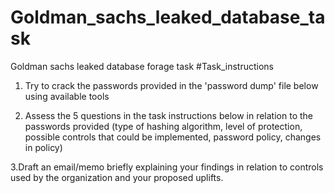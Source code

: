 # Goldman_sachs_leaked_database_task
Goldman sachs leaked database forage task
#Task_instructions
1. Try to crack the passwords provided in the 'password dump' file below using available tools

2. Assess the 5 questions in the task instructions below in relation to the passwords provided (type of hashing algorithm, level of protection, possible controls that could be implemented, password policy, changes in policy)

3.Draft an email/memo briefly explaining your findings in relation to controls used by the organization and your proposed uplifts. 
